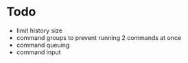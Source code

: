 # Todo

- limit history size
- command groups to prevent running 2 commands at once
- command queuing
- command input
